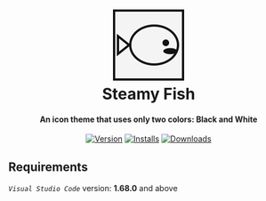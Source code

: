 <h1 align="center">
  <picture>
    <source media="(prefers-color-scheme: dark)"
      srcset="https://raw.githubusercontent.com/VitalikLevin/steamyfish-theme/master/assets/icon-white.png">
    <source media="(prefers-color-scheme: light)"
      srcset="https://raw.githubusercontent.com/VitalikLevin/steamyfish-theme/master/assets/icon-black.png">
    <img alt="Logo" width="128"
      src="https://raw.githubusercontent.com/VitalikLevin/steamyfish-theme/master/assets/icon-black-border.png">
  </picture>
  <br>
  Steamy Fish
</h1>
<h4 align="center">
  An icon theme that uses only two colors: Black and White
</h4>
<div align="center">
  <a href="https://vitaliklevin.github.io/exts/steamyfish/"><img src="https://vsmarketplacebadges.dev/version-short/networkworms.steamyfish.svg?style=for-the-badge&label=Version" alt="Version"></a>
  <a href="https://marketplace.visualstudio.com/items?itemName=networkworms.steamyfish"><img src="https://vsmarketplacebadges.dev/installs-short/networkworms.steamyfish.svg?style=for-the-badge&label=Installs" alt="Installs"></a>
  <a href="https://marketplace.visualstudio.com/items?itemName=networkworms.steamyfish"><img src="https://vsmarketplacebadges.dev/downloads-short/networkworms.steamyfish.svg?style=for-the-badge&label=Downloads" alt="Downloads"></a>
</div>

## Requirements
*`Visual Studio Code`* version: __1.68.0__ and above